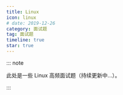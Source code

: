 ```yaml
---
title: Linux
icon: linux
# date: 2019-12-26
category: 面试题
tag: 面试题
timeline: true
star: true
---
```


::: note

此处是一些 Linux 高频面试题（持续更新中...）。

:::

<!-- more -->
